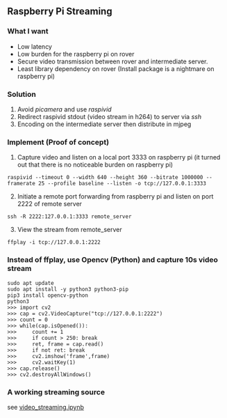 ## Raspberry Pi Streaming
### What I want
* Low latency
* Low burden for the raspberry pi on rover
* Secure video transmission between rover and intermediate server. 
* Least library dependency on rover (Install package is a nightmare on raspberry pi)
### Solution
1. Avoid <i>picamera</i> and use <i>raspivid</i> 
2. Redirect raspivid stdout (video stream in h264) to server via <i>ssh</i>
3. Encoding on the intermediate server then distribute in mjpeg 
### Implement (Proof of concept)
1. Capture video and listen on a local port 3333 on raspberry pi (it turned out that there is no noticeable burden on raspberry pi)
```shell
raspivid --timeout 0 --width 640 --height 360 --bitrate 1000000 --framerate 25 --profile baseline --listen -o tcp://127.0.0.1:3333
```
2. Initiate a remote port forwarding from raspberry pi and listen on port 2222 of remote server 
```shell
ssh -R 2222:127.0.0.1:3333 remote_server
```
3. View the stream from remote_server
```shell
ffplay -i tcp://127.0.0.1:2222
```
### Instead of ffplay, use Opencv (Python) and capture 10s video stream
```shell
sudo apt update 
sudo apt install -y python3 python3-pip
pip3 install opencv-python 
python3
>>> import cv2 
>>> cap = cv2.VideoCapture("tcp://127.0.0.1:2222")
>>> count = 0 
>>> while(cap.isOpened()): 
>>>     count += 1
>>>     if count > 250: break
>>>     ret, frame = cap.read() 
>>>     if not ret: break
>>>     cv2.imshow('frame',frame) 
>>>     cv2.waitKey(1)  
>>> cap.release()
>>> cv2.destroyAllWindows()
``` 
### A working streaming source 
see [video_streaming.ipynb](https://github.com/xg590/IoT/blob/master/Video_Streaming/video_streaming.ipynb)
